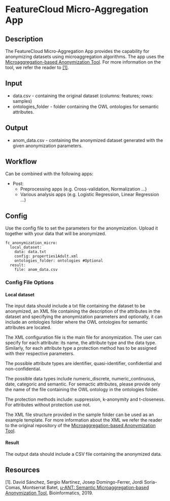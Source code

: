 # FeatureCloud Micro-Aggregation App 

## Description
The FeatureCloud Micro-Aggregation App provides the capability for anonymizing datasets using microaggregation algorithms. The app uses the  [Microaggregation-based Anonymization Tool](https://github.com/CrisesUrv/microaggregation-based_anonymization_tool). For more information on the tool, we refer the reader to [[1]](#Resources).

## Input 
- data.csv - containing the original dataset (columns: features; rows: samples)
- ontologies_folder - folder containing the OWL ontologies for semantic attributes.

## Output
- anom_data.csv - containing the anonymized dataset generated with the given anonymization parameters.

## Workflow
Can be combined with the following apps:
- Post: 
  - Preprocessing apps (e.g. Cross-validation, Normalization ...) 
  - Various analysis apps (e.g. Logistic Regression, Linear Regression ...)

## Config  
Use the config file to set the parameters for the anonymization. Upload it together with your data that will be anonymized. 

```
fc_anonymization_micro:
  local_dataset:
    data: data.txt
    config: properties1Adult.xml 
    ontologies_folder: ontologies #Optional
  result:
    file: anom_data.csv
```
### Config File Options 

#### Local dataset
The input data should include a txt file containing the dataset to be anonymized, an XML file containing the description of the attributes in the dataset and specifying the anonymization parameters and optionally, it can include an ontologies folder where the OWL ontologies for semantic attributes are located. 

The XML configuration file is the main file for anonymization. The user can specify for each attribute: its name, the attribute type and the data type. Similarly, for each attribute type a protection method has to be assigned with their respective parameters. 

The possible attribute types are identifier, quasi-identifier, confidential and non-confidential.

The possible data types include numeric_discrete, numeric_continuous, date, categoric and semantic. For semactic attributes, please provide only the name of the file containing the OWL ontology in the ontologies folder.

The protection methods include: suppression, k-anonymity and t-closeness. For attributes without protection use not.

The XML file structure provided in the sample folder can be used as an example template. For more information about the XML we refer the reader to the original repository of the [Microaggregation-based Anonymization Tool](https://github.com/CrisesUrv/microaggregation-based_anonymization_tool).

#### Result 
The output data should include a CSV file containing the anonymized data.

## Resources

[1]. David Sánchez, Sergio Martínez, Josep Domingo-Ferrer, Jordi Soria-Comas, Montserrat Batet,
[µ-ANT: Semantic Microaggregation-based Anonymization Tool](https://doi.org/10.1093/bioinformatics/btz792), Bioinformatics, 2019.